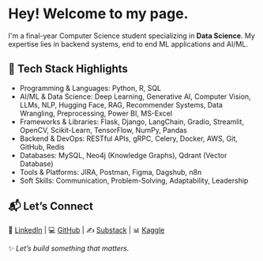 # Hey! Welcome to my page.
I'm a final-year Computer Science student specializing in **Data Science**. My expertise lies in backend systems, end to end ML applications and AI/ML.

## 🔧 Tech Stack Highlights
- Programming & Languages: Python, R, SQL 
- AI/ML & Data Science: Deep Learning, Generative AI, Computer Vision, LLMs, NLP, Hugging Face, RAG, Recommender Systems, Data Wrangling, Preprocessing, Power BI, MS-Excel 
- Frameworks & Libraries: Flask, Django, LangChain, Gradio, Streamlit, OpenCV, Scikit-Learn, TensorFlow, NumPy, Pandas 
- Backend & DevOps: RESTful APIs, gRPC, Celery, Docker, AWS, Git, GitHub, Redis 
- Databases: MySQL, Neo4j (Knowledge Graphs), Qdrant (Vector Database) 
- Tools & Platforms: JIRA, Postman, Figma, Dagshub, n8n
- Soft Skills: Communication, Problem-Solving, Adaptability, Leadership

## 📬 Let’s Connect
🔗 [LinkedIn](https://www.linkedin.com/in/bhavya-jha-52461b250/) | 💻 [GitHub](https://github.com/04bhavyaa) | ✍️ [Substack](https://04bhavyaa.substack.com/) | 📊 [Kaggle](https://www.kaggle.com/bhavyajha04)

✨ *Let’s build something that matters.*  
